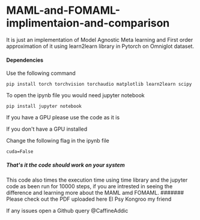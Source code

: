 # MAML-and-FOMAML-implimentaion-and-comparison
It is just an implementation of Model Agnostic Meta learning and First order approximation of it using learn2learn library in Pytorch on Omniglot dataset.


#### Dependencies

Use the following command

```
pip install torch torchvision torchaudio matplotlib learn2learn scipy
```

To open the ipynb file you would need jupyter notebook

```
pip install jupyter notebook
```

If you have a GPU please use the code as it is

If you don't have a GPU installed

Change the following flag in the ipynb file

```
cuda=False
```

##### That's it the code should work on your system

This code also times the execution time using time library and the jupyter code as been run for 10000 steps, if you are intrested in seeing the difference and learning more about the MAML amd FOMAML.
####### Please check out the PDF uploaded here
El Psy Kongroo my friend

If any issues open a Github query @CaffineAddic
